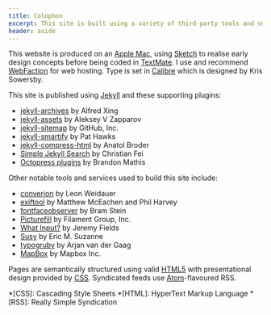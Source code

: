 ```yaml
---
title: Colophon
excerpt: This site is built using a variety of third-party tools and services.
header: aside
---
```

This website is produced on an [Apple Mac][1], using [Sketch][2] to realise early design concepts before being coded in [TextMate][3]. I use and recommend [WebFaction][4] for web hosting. Type is set in [Calibre][6] which is designed by Kris Sowersby.

This site is published using [Jekyll][7] and these supporting plugins:

  * [jekyll-archives][8] by Alfred Xing
  * [jekyll-assets][9] by Aleksey V Zapparov
  * [jekyll-sitemap][10] by GitHub, Inc.
  * [jekyll-smartify][11] by Pat Hawks
  * [jekyll-compress-html][12] by Anatol Broder
  * [Simple Jekyll Search][13] by Christian Fei
  * [Octopress plugins][14] by Brandon Mathis

Other notable tools and services used to build this site include:

  * [converjon][15] by Leon Weidauer
  * [exiftool][16] by Matthew McEachen and Phil Harvey
  * [fontfaceobserver][17] by Bram Stein
  * [Picturefill][18] by Filament Group, Inc.
  * [What Input?][19] by Jeremy Fields
  * [Susy][20] by Eric M. Suzanne
  * [typogruby][21] by Arjan van der Gaag
  * [MapBox][22] by Mapbox Inc.

Pages are semantically structured using valid [HTML5][23] with presentational design provided by [CSS][24]. Syndicated feeds use [Atom][25]-flavoured RSS.

[1]: http://apple.com/macbook-pro/
[2]: http://bohemiancoding.com/sketch/
[3]: http://macromates.com/
[4]: https://webfaction.com/?aid=42929
[6]: https://klim.co.nz/retail-fonts/calibre/
[7]: http://jekyllrb.com/
[8]: https://rubygems.org/gems/jekyll-archives
[9]: https://rubygems.org/gems/jekyll-assets
[10]: https://rubygems.org/gems/jekyll-sitemap
[11]: https://rubygems.org/gems/jekyll-smartify
[12]: https://github.com/penibelst/jekyll-compress-html
[13]: https://github.com/christian-fei/Simple-Jekyll-Search
[14]: https://github.com/octopress/
[15]: https://github.com/berlinonline/converjon
[16]: https://rubygems.org/gems/exiftool
[17]: https://npmjs.com/package/fontfaceobserver
[18]: https://github.com/scottjehl/picturefill
[19]: https://github.com/ten1seven/what-input
[20]: http://susy.oddbird.net
[21]: https://rubygems.org/gems/typogruby
[22]: http://mapbox.com/
[23]: http://w3.org/TR/html5/
[24]: http://w3.org/Style/CSS/
[25]: http://atomenabled.org/

*[CSS]: Cascading Style Sheets
*[HTML]: HyperText Markup Language
*[RSS]: Really Simple Syndication
